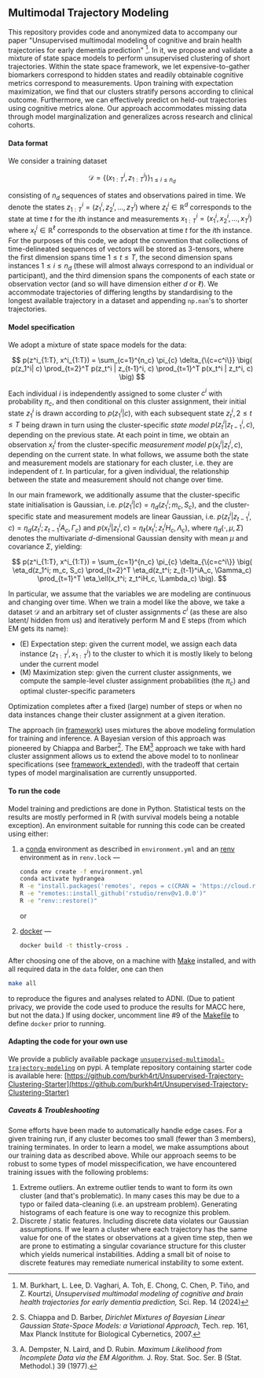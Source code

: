 ## Multimodal Trajectory Modeling

This repository provides code and anonymized data to accompany our paper
"Unsupervised multimodal modeling of cognitive and brain health trajectories
for early dementia prediction" [^1]. In it, we propose and validate a mixture
of state space models to perform unsupervised clustering of short trajectories.
Within the state space framework, we let expensive-to-gather biomarkers
correspond to hidden states and readily obtainable cognitive metrics correspond
to measurements. Upon training with expectation maximization, we find that our
clusters stratify persons according to clinical outcome. Furthermore, we can
effectively predict on held-out trajectories using cognitive metrics alone. Our
approach accommodates missing data through model marginalization and
generalizes across research and clinical cohorts.

#### Data format

We consider a training dataset

$$
\mathcal{D} = \{(x_{1:T}^{i}, z_{1:T}^{i}) \}_{1\leq i \leq n_d}
$$

consisting of $`n_d`$ sequences of states and observations paired in time. We
denote the states $`z_{1:T}^{i} = (z_1^i, z_2^i, \dotsc, z_T^i)`$ where
$`z_t^i \in \mathbb{R}^d`$ corresponds to the state at time $`t`$ for the
$`i`$th instance and measurements
$`x_{1:T}^{i} = (x_1^i, x_2^i, \dotsc, x_T^i)`$ where
$`x_t^i \in \mathbb{R}^\ell`$ corresponds to the observation at time $`t`$ for
the $`i`$th instance. For the purposes of this code, we adopt the convention
that collections of time-delineated sequences of vectors will be stored as
3-tensors, where the first dimension spans time $`1\leq t \leq T`$, the second
dimension spans instances $`1\leq i \leq n_d`$ (these will almost always
correspond to an individual or participant), and the third dimension spans the
components of each state or observation vector (and so will have dimension
either $`d`$ or $`\ell`$). We accommodate trajectories of differing lengths by
standardising to the longest available trajectory in a dataset and appending
`np.nan`'s to shorter trajectories.

#### Model specification

We adopt a mixture of state space models for the data:

$$
p(z^i_{1:T}, x^i_{1:T})
		= \sum_{c=1}^{n_c} \pi_{c} \delta_{\{c=c^i\}} \big( p(z_1^i| c)
		\prod_{t=2}^T p(z_t^i | z_{t-1}^i, c) \prod_{t=1}^T p(x_t^i | z_t^i, c) \big)
$$

Each individual $`i`$ is independently assigned to some cluster $`c^i`$ with
probability $`\pi_{c}`$, and then conditional on this cluster assignment, their
initial state $`z_1^i`$ is drawn according to $`p(z_1^i| c)`$, with each
subsequent state $`z_t^i, 2\leq t \leq T`$ being drawn in turn using the
cluster-specific _state model_ $`p(z_t^i | z_{t-1}^i, c)`$, depending on the
previous state. At each point in time, we obtain an observation $`x_t^i`$ from
the cluster-specific _measurement model_ $`p(x_t^i | z_t^i, c)`$, depending on
the current state. In what follows, we assume both the state and measurement
models are stationary for each cluster, i.e. they are independent of $`t`$. In
particular, for a given individual, the relationship between the state and
measurement should not change over time.

In our main framework, we additionally assume that the cluster-specific state
initialisation is Gaussian, i.e. $`p(z_1^i| c) = \eta_d(z_1^i; m_c, S_c)`$, and
the cluster-specific state and measurement models are linear Gaussian, i.e.
$`p(z_t^i | z_{t-1}^i, c) = \eta_d(z_t^i; z_{t-1}^iA_c, \Gamma_c)`$ and
$`p(x_t^i | z_t^i, c) = \eta_\ell(x_t^i; z_t^iH_c, \Lambda_c)`$, where
$`\eta_d(\cdot, \mu, \Sigma)`$ denotes the multivariate $`d`$-dimensional
Gaussian density with mean $`\mu`$ and covariance $`\Sigma`$, yielding:

$$
p(z^i_{1:T}, x^i_{1:T})
		= \sum_{c=1}^{n_c} \pi_{c} \delta_{\{c=c^i\}} \big( \eta_d(z_1^i; m_c, S_c)
		\prod_{t=2}^T \eta_d(z_t^i; z_{t-1}^iA_c, \Gamma_c) \prod_{t=1}^T
		\eta_\ell(x_t^i; z_t^iH_c, \Lambda_c) \big).
$$

In particular, we assume that the variables we are modeling are continuous and
changing over time. When we train a model like the above, we take a dataset
$`\mathcal{D}`$ and an arbitrary set of cluster assignments $`c^i`$ (as these
are also latent/ hidden from us) and iteratively perform M and E steps (from
which EM gets its name):

- (E) Expectation step: given the current model, we assign each data instance
  $`(z^i_{1:T}, x^i_{1:T})`$ to the cluster to which it is mostly likely to
  belong under the current model
- (M) Maximization step: given the current cluster assignments, we compute the
  sample-level cluster assignment probabilities (the $`\pi_c`$) and optimal
  cluster-specific parameters

Optimization completes after a fixed (large) number of steps or when no data
instances change their cluster assignment at a given iteration.

The approach (in [framework](./framework)) uses mixtures the above modeling
formulation for training and inference. A Bayesian version of this approach was
pioneered by Chiappa and Barber[^2]. The EM[^3] approach we take with hard
cluster assignment allows us to extend the above model to to nonlinear
specifications (see [framework_extended](./framework_extended)), with the
tradeoff that certain types of model marginalisation are currently unsupported.

#### To run the code

Model training and predictions are done in Python. Statistical tests on the
results are mostly performed in R (with survival models being a notable
exception). An environment suitable for running this code can be created using
either:

1. a [conda](https://docs.conda.io/en/latest/miniconda.html) environment as
   described in `environment.yml` and an
   [renv](https://cran.r-project.org/web/packages/renv) environment as in
   `renv.lock` —

   ```sh
   conda env create -f environment.yml
   conda activate hydrangea
   R -e "install.packages('remotes', repos = c(CRAN = 'https://cloud.r-project.org'))"
   R -e "remotes::install_github('rstudio/renv@v1.0.0')"
   R -e "renv::restore()"
   ```

   or

2. [docker](https://docker.com) —

   ```sh
   docker build -t thistly-cross .
   ```

After choosing one of the above, on a machine with
[Make](https://www.gnu.org/software/make/) installed, and with all required
data in the `data` folder, one can then

```sh
make all
```

to reproduce the figures and analyses related to ADNI. (Due to patient privacy,
we provide the code used to produce the results for MACC here, but not the
data.) If using docker, uncomment line #9 of the [Makefile](Makefile) to define
`docker` prior to running.

#### Adapting the code for your own use

We provide a publicly available package
[`unsupervised-multimodal-trajectory-modeling`](https://pypi.org/project/unsupervised-multimodal-trajectory-modeling/)
on pypi. A template repository containing starter code is available here:
[https://github.com/burkh4rt/Unsupervised-Trajectory-Clustering-Starter](https://github.com/burkh4rt/Unsupervised-Trajectory-Clustering-Starter)

##### Caveats & Troubleshooting

Some efforts have been made to automatically handle edge cases. For a given
training run, if any cluster becomes too small (fewer than 3 members), training
terminates. In order to learn a model, we make assumptions about our training
data as described above. While our approach seems to be robust to some types of
model misspecification, we have encountered training issues with the following
problems:

1. Extreme outliers. An extreme outlier tends to want to form its own cluster
   (and that's problematic). In many cases this may be due to a typo or failed
   data-cleaning (i.e. an upstream problem). Generating histograms of each
   feature is one way to recognize this problem.
2. Discrete / static features. Including discrete data violates our Gaussian
   assumptions. If we learn a cluster where each trajectory has the same value
   for one of the states or observations at a given time step, then we are
   prone to estimating a singular covariance structure for this cluster which
   yields numerical instabilities. Adding a small bit of noise to discrete
   features may remediate numerical instability to some extent.

[^1]:
    M. Burkhart, L. Lee, D. Vaghari, A. Toh, E. Chong, C. Chen, P. Tiňo, and Z.
    Kourtzi, _Unsupervised multimodal modeling of cognitive and brain health
    trajectories for early dementia prediction,_ Sci. Rep. 14 (2024)

[^2]:
    S. Chiappa and D. Barber, _Dirichlet Mixtures of Bayesian Linear Gaussian
    State-Space Models: a Variational Approach,_ Tech. rep. 161, Max Planck
    Institute for Biological Cybernetics, 2007.

[^3]:
    A. Dempster, N. Laird, and D. Rubin. _Maximum Likelihood from  
    Incomplete Data via the EM Algorithm._ J. Roy. Stat. Soc. Ser. B (Stat.
    Methodol.) 39 (1977).

<!---

format code with:
```
isort --profile black .
black .
prettier --write --print-width 79 --prose-wrap always **/*.md
R -e 'styler::style_dir("posthoc", transformers = styler::tidyverse_style(strict = TRUE))'
```

-->

